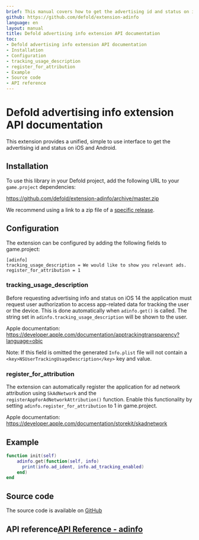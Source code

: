 ```yaml
---
brief: This manual covers how to get the advertising id and status on iOS and Android in Defold.
github: https://github.com/defold/extension-adinfo
language: en
layout: manual
title: Defold advertising info extension API documentation
toc:
- Defold advertising info extension API documentation
- Installation
- Configuration
- tracking_usage_description
- register_for_attribution
- Example
- Source code
- API reference
---
```


# Defold advertising info extension API documentation

This extension provides a unified, simple to use interface to get the advertising id and status on iOS and Android.


## Installation
To use this library in your Defold project, add the following URL to your `game.project` dependencies:

https://github.com/defold/extension-adinfo/archive/master.zip

We recommend using a link to a zip file of a [specific release](https://github.com/defold/extension-adinfo/releases).


## Configuration
The extension can be configured by adding the following fields to game.project:

```
[adinfo]
tracking_usage_description = We would like to show you relevant ads.
register_for_attribution = 1
```

### tracking_usage_description

Before requesting advertising info and status on iOS 14 the application must request user authorization to access app-related data for tracking the user or the device. This is done automatically when `adinfo.get()` is called. The string set in `adinfo.tracking_usage_description` will be shown to the user.

Apple documentation: https://developer.apple.com/documentation/apptrackingtransparency?language=objc

Note: If this field is omitted the generated `Info.plist` file will not contain a `<key>NSUserTrackingUsageDescription</key>` key and value.

### register_for_attribution

The extension can automatically register the application for ad network attribution using `SkAdNetwork` and the `registerAppForAdNetworkAttribution()` function. Enable this functionality by setting `adinfo.register_for_attribution` to 1 in game.project.

Apple documentation: https://developer.apple.com/documentation/storekit/skadnetwork


## Example

```lua
function init(self)
    adinfo.get(function(self, info)
      print(info.ad_ident, info.ad_tracking_enabled)
    end)
end
```

## Source code

The source code is available on [GitHub](https://github.com/defold/extension-adinfo)


## API reference[API Reference - adinfo](/extension-adinfo/adinfo_api)
